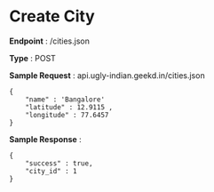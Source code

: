# Create City
**Endpoint** : /cities.json

**Type**	 : POST

**Sample Request** : api.ugly-indian.geekd.in/cities.json
```code
{
	"name" : 'Bangalore'
	"latitude" : 12.9115 ,
	"longitude" : 77.6457
}
```

**Sample Response** :
```code
{
	"success" : true,
	"city_id" : 1
}
```